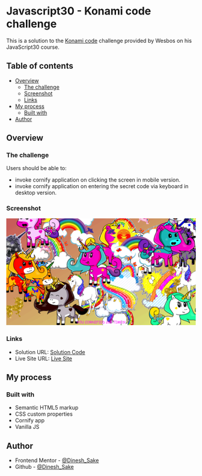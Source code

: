 # Javascript30 - Konami code challenge

This is a solution to the [Konami code](https://github.com/wesbos/JavaScript30) challenge provided by Wesbos on his JavaScript30 course.

## Table of contents

- [Overview](#overview)
  - [The challenge](#the-challenge)
  - [Screenshot](#screenshot)
  - [Links](#links)
- [My process](#my-process)
  - [Built with](#built-with)
- [Author](#author)

## Overview

### The challenge

Users should be able to:

- invoke cornify application on clicking the screen in mobile version.
- invoke cornify application on entering the secret code via keyboard in desktop version.

### Screenshot

![desktop design](<./Screenshot%20(19).png>)

### Links

- Solution URL: [Solution Code](https://www.github.com/Nrupatungan/Konami-code)
- Live Site URL: [Live Site](https://nrupatungan.github.io/Konami-code/)

## My process

### Built with

- Semantic HTML5 markup
- CSS custom properties
- Cornify app
- Vanilla JS

## Author

- Frontend Mentor - [@Dinesh_Sake](https://www.frontendmentor.io/profile/Nrupatungan)
- Github - [@Dinesh_Sake](https://www.github.com/Nrupatungan)
